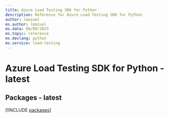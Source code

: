 ```yaml
---
title: Azure Load Testing SDK for Python
description: Reference for Azure Load Testing SDK for Python
author: lmazuel
ms.author: lmazuel
ms.data: 08/09/2023
ms.topic: reference
ms.devlang: python
ms.service: load-testing
---
```

# Azure Load Testing SDK for Python - latest

## Packages - latest
[!INCLUDE [packages](load-testing-index.md)]